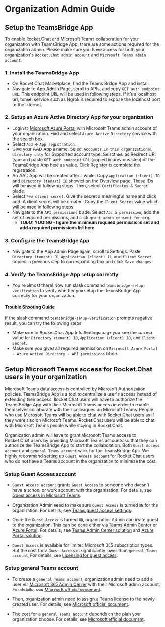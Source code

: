 # Organization Admin Guide

## Setup the TeamsBridge App

To enable Rocket.Chat and Microsoft Teams collaboration for your organization with TeamsBridge App, there are some actions required for the organization admin. Please make sure you have access for both your organization's `Rocket.Chat admin account` and `Microsoft Teams admin account`.

### 1. Install the TeamsBridge App

- On Rocket.Chat Marketplace, find the Teams Bridge App and install.
- Navigate to App Admin Page, scroll to APIs, and copy `GET auth endpoint URL`. This endpoint URL will be used in following steps. If it’s a localhost url, tunnel service such as Ngrok is required to expose the localhost port to the internet.

### 2. Setup an Azure Active Directory App for your organization

- Login to [Microsoft Azure Portal](portal.azure.com) with Microsoft Teams admin account of your organization. Find and select `Azure Active Directory` service with the search box.
- Select `Add` => `App registration`.
- Give your AAD App a name. Select `Accounts in this organizational directory only` for Supported account type. Select `Web` as Redirect URI type and paste `GET auth endpoint URL` (copied in previous step) of the TeamsBridge App here as value. Click Register to complete the registration.
- An AAD App will be created after a while. Copy `Application (client) ID` and `Directory (tenant) ID` showed on the Overview page. Those IDs will be used in following steps. Then, select `Certificates & Secret` blade.
- Select `New client secret`. Give the secret a meaningful name and click add. A client secret will be created. Copy the `Client Secret` value which will be used in following steps.
- Navigate to the `API permissions` blade. Select `Add a permission`, add the set of required permissions, and click `grant admin consent for org`.
   - **TODO: YUQING - figure the minimum required permissions set and add a required permissions list here**

### 3. Configure the TeamsBridge App

- Navigate to the App Admin Page again, scroll to Settings. Paste `Directory (tenant) ID`, `Application (client) ID`, and `Client Secret` copied in previous step to corresponding box and click `Save changes`.

### 4. Verify the TeamsBridge App setup correctly

- You're almost there! Now run slash command `teamsbridge-setup-verification` to verify whether you setup the TeamsBridge App correctly for your organization.

#### Trouble Shooting Guide

If the slash command `teamsbridge-setup-verification` prompts nagative result, you can try the following steps.

- Make sure in Rocket.Chat App Info Settings page you see the correct value for `Directory (tenant) ID`, `Application (client) ID`, and `Client Secret`.
- Make sure you gives all required permission on `Microsoft Azure Portal - Azure Active Directory - API permissions` blade.

## Setup Microsoft Teams access for Rocket.Chat users in your organization

Microsoft Teams data access is controlled by Microsoft Authorization policies. TeamsBridge App is a tool to centralize a user's access instead of extending their access. Rocket.Chat users will have to authorize the TeamsBridge App with their Microsoft Teams access in order to enable themselves collaborate with their colleagues on Microsoft Teams. People who use Microsoft Teams will be able to chat with Rocket.Chat users as if they were also on Microsoft Teams. Rocket.Chat users will be able to chat with Microsoft Teams people while staying in Rocket.Chat.

Organization admin will have to grant Microsoft Teams access to Rocket.Chat users by providing Microsoft Teams accounts so that they can authorize the TeamsBridge App to start the collaboration. Both `Guest Access account` and `general Teams account` work for the TeamsBridge App. We highly recommand setting up `Guest Access account` for Rocket.Chat users who do not have a Teams account in the organization to minimize the cost.

### Setup Guest Access account

- `Guest Access account` grants `Guest Access` to someone who doesn't have a school or work account with the organization. For details, see [Guest access in Microsoft Teams](https://docs.microsoft.com/en-us/microsoftteams/guest-access).

- Organization Admin need to make sure `Guest Access` is turned `ON` for the organization. For details, see [Teams guest access settings](https://docs.microsoft.com/en-us/microsoft-365/solutions/collaborate-as-team?view=o365-worldwide#teams-guest-access-settings).

- Once the `Guest Access` is turned `ON`, organization Admin can invite guest to the organization. This can be done either via [Teams Admin Center](https://admin.teams.microsoft.com/) or [Azure Portal](https://portal.azure.com). For details, see [Teams Admin Center solution](https://support.microsoft.com/en-us/office/add-guests-to-a-team-in-teams-fccb4fa6-f864-4508-bdde-256e7384a14f?ui=en-us&rs=en-us&ad=us) and [Azure Portal solution](https://docs.microsoft.com/en-us/azure/active-directory/external-identities/b2b-quickstart-add-guest-users-portal).

- `Guest Access` is available for limited Microsoft 365 subscription types. But the cost for a `Guest Access` is significantly lower than `general Teams account`, For details, see [Licensing for guest access](https://docs.microsoft.com/en-us/microsoftteams/guest-access#licensing-for-guest-access).

### Setup general Teams account

- To create a `general Teams account`, organization admin need to add a user via [Microsoft 365 Admin Center](https://admin.microsoft.com/Adminportal/Home#/homepage) with their Microsoft admin account. For details, see [Microsoft official document](https://docs.microsoft.com/en-us/microsoft-365/admin/add-users/add-new-employee?view=o365-worldwide).

- Then, organization admin need to assign a Teams license to the newly created user. For details, see [Microsoft official document](https://docs.microsoft.com/en-us/microsoftteams/user-access#using-the-microsoft-365-admin-center).

- The cost for a `general Teams account` depends on the plan your organization choose. For details, see [Microsoft official document](https://www.microsoft.com/en-us/microsoft-teams/compare-microsoft-teams-options?activetab=pivot%3aprimaryr1).
